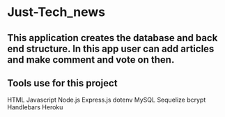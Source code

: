 # Just-Tech_news

## This application creates the database and back end structure. In this app user can add articles and make comment and vote on then.

##  Tools use for this project

HTML
Javascript
Node.js
Express.js
dotenv
MySQL
Sequelize
bcrypt
Handlebars
Heroku

